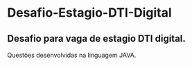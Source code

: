 # Desafio-Estagio-DTI-Digital
## Desafio para vaga de estagio DTI digital.
Questões desenvolvidas na linguagem JAVA.

